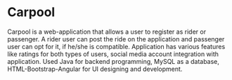 # Carpool

Carpool is a web-application that allows a user to register as rider or passenger. A rider user can post the ride on the application and passenger user can opt for it, if he/she is compatible. Application has various features like ratings for both types of users, social media account integration with application.  Used Java for backend programming, MySQL as a database, HTML-Bootstrap-Angular for UI designing and development. 
